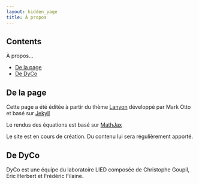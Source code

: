```yaml
---
layout: hidden_page
title: À propos
---
```


## Contents
À propos...
- [De la page](#De-la-page)
- [De DyCo](#De-Dyco)

## De la page
Cette page a été éditée à partir du thème [Lanyon](https://github.com/poole/lanyon) développé par Mark Otto et basé sur [Jekyll](http://jekyllrb.com)

Le rendus des équations est basé sur [MathJax](https://www.mathjax.org/)

Le site est en cours de création. Du contenu lui sera régulièrement apporté.


## De DyCo

DyCo est une équipe du laboratoire LIED composée de Christophe Goupil, Éric Herbert et Frédéric Filaine.

